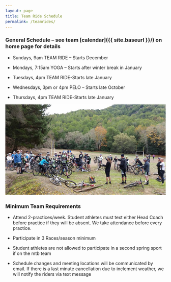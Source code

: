 ```yaml
---
layout: page
title: Team Ride Schedule
permalink: /teamrides/
---
```


### General Schedule – see team [calendar]({{ site.baseurl }}/) on home page for details

- Sundays, 9am TEAM RIDE – Starts December

- Mondays, 7:15am YOGA – Starts after winter break in January

- Tuesdays, 4pm TEAM RIDE-Starts late January

- Wednesdays, 3pm or 4pm PELO – Starts late October

- Thursdays, 4pm TEAM RIDE-Starts late January

![deer park image](../images/deerpark.jpg)

### Minimum Team Requirements

- Attend 2-practices/week. Student athletes must text either Head Coach before practice if they will be absent. We take attendance before every practice.

- Participate in 3 Races/season minimum

- Student athletes are not allowed to participate in a second spring sport if on the mtb team

- Schedule changes and meeting locations will be communicated by email. If there is a last minute cancellation due to inclement weather, we will notify the riders via text message
